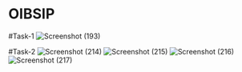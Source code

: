 # OIBSIP

#Task-1
![Screenshot (193)](https://github.com/aditibanerji/OIBSIP/assets/100026160/16046f1e-ae30-4344-87b0-49088983fac0)

#Task-2
![Screenshot (214)](https://github.com/aditibanerji/OIBSIP/assets/100026160/895a8804-dc16-4cbe-9944-15740a5b337b)
![Screenshot (215)](https://github.com/aditibanerji/OIBSIP/assets/100026160/4e3e2461-8893-4660-a547-94ec766944e3)
![Screenshot (216)](https://github.com/aditibanerji/OIBSIP/assets/100026160/67478740-c9fe-4fb4-b2fc-f328287890da)
![Screenshot (217)](https://github.com/aditibanerji/OIBSIP/assets/100026160/ede029ce-236d-40ae-b01b-0387eb4fba24)


